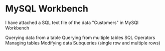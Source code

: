 # MySQL Workbench

I have attached a SQL text file of the data "Customers" in MySQl Workbench

Querying data from a table 
Querying from multiple tables
SQL Operators
Managing tables 
Modifying data 
Subqueries (single row and multiple rows)
